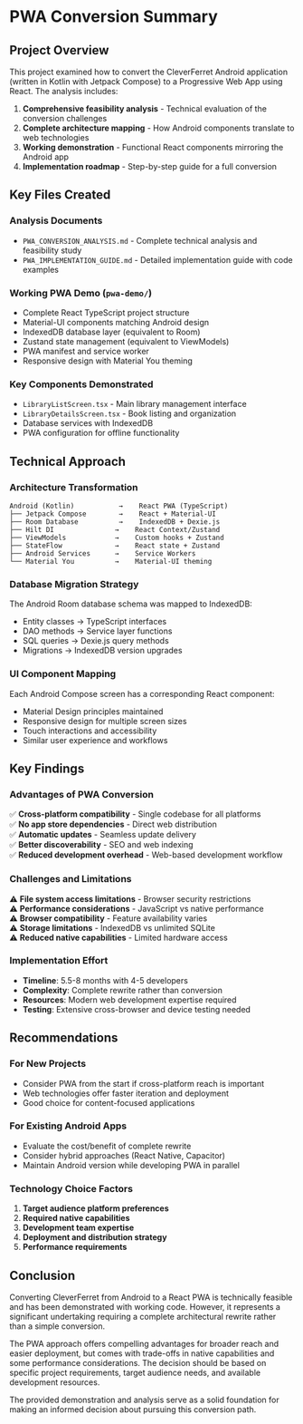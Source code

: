 # PWA Conversion Summary

## Project Overview

This project examined how to convert the CleverFerret Android application (written in Kotlin with Jetpack Compose) to a Progressive Web App using React. The analysis includes:

1. **Comprehensive feasibility analysis** - Technical evaluation of the conversion challenges
2. **Complete architecture mapping** - How Android components translate to web technologies  
3. **Working demonstration** - Functional React components mirroring the Android app
4. **Implementation roadmap** - Step-by-step guide for a full conversion

## Key Files Created

### Analysis Documents
- `PWA_CONVERSION_ANALYSIS.md` - Complete technical analysis and feasibility study
- `PWA_IMPLEMENTATION_GUIDE.md` - Detailed implementation guide with code examples

### Working PWA Demo (`pwa-demo/`)
- Complete React TypeScript project structure
- Material-UI components matching Android design
- IndexedDB database layer (equivalent to Room)
- Zustand state management (equivalent to ViewModels)
- PWA manifest and service worker
- Responsive design with Material You theming

### Key Components Demonstrated
- `LibraryListScreen.tsx` - Main library management interface
- `LibraryDetailsScreen.tsx` - Book listing and organization
- Database services with IndexedDB
- PWA configuration for offline functionality

## Technical Approach

### Architecture Transformation
```
Android (Kotlin)           →    React PWA (TypeScript)
├── Jetpack Compose        →    React + Material-UI
├── Room Database          →    IndexedDB + Dexie.js
├── Hilt DI               →    React Context/Zustand
├── ViewModels            →    Custom hooks + Zustand
├── StateFlow             →    React state + Zustand
├── Android Services      →    Service Workers
└── Material You          →    Material-UI theming
```

### Database Migration Strategy
The Android Room database schema was mapped to IndexedDB:
- Entity classes → TypeScript interfaces
- DAO methods → Service layer functions
- SQL queries → Dexie.js query methods
- Migrations → IndexedDB version upgrades

### UI Component Mapping
Each Android Compose screen has a corresponding React component:
- Material Design principles maintained
- Responsive design for multiple screen sizes
- Touch interactions and accessibility
- Similar user experience and workflows

## Key Findings

### Advantages of PWA Conversion
✅ **Cross-platform compatibility** - Single codebase for all platforms  
✅ **No app store dependencies** - Direct web distribution  
✅ **Automatic updates** - Seamless update delivery  
✅ **Better discoverability** - SEO and web indexing  
✅ **Reduced development overhead** - Web-based development workflow  

### Challenges and Limitations
⚠️ **File system access limitations** - Browser security restrictions  
⚠️ **Performance considerations** - JavaScript vs native performance  
⚠️ **Browser compatibility** - Feature availability varies  
⚠️ **Storage limitations** - IndexedDB vs unlimited SQLite  
⚠️ **Reduced native capabilities** - Limited hardware access  

### Implementation Effort
- **Timeline**: 5.5-8 months with 4-5 developers
- **Complexity**: Complete rewrite rather than conversion
- **Resources**: Modern web development expertise required
- **Testing**: Extensive cross-browser and device testing needed

## Recommendations

### For New Projects
- Consider PWA from the start if cross-platform reach is important
- Web technologies offer faster iteration and deployment
- Good choice for content-focused applications

### For Existing Android Apps
- Evaluate the cost/benefit of complete rewrite
- Consider hybrid approaches (React Native, Capacitor)
- Maintain Android version while developing PWA in parallel

### Technology Choice Factors
1. **Target audience platform preferences**
2. **Required native capabilities**
3. **Development team expertise**
4. **Deployment and distribution strategy**
5. **Performance requirements**

## Conclusion

Converting CleverFerret from Android to a React PWA is technically feasible and has been demonstrated with working code. However, it represents a significant undertaking requiring a complete architectural rewrite rather than a simple conversion.

The PWA approach offers compelling advantages for broader reach and easier deployment, but comes with trade-offs in native capabilities and some performance considerations. The decision should be based on specific project requirements, target audience needs, and available development resources.

The provided demonstration and analysis serve as a solid foundation for making an informed decision about pursuing this conversion path.